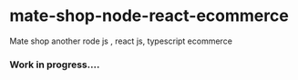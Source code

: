 # mate-shop-node-react-ecommerce
Mate shop another rode js , react js,  typescript  ecommerce

### Work in progress....
